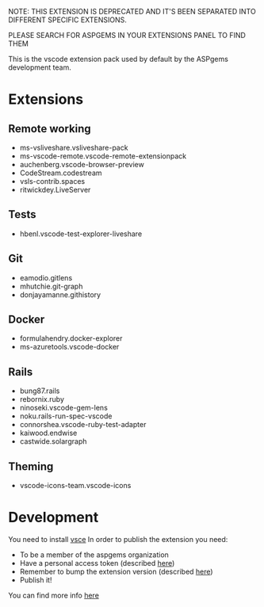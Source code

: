 NOTE: THIS EXTENSION IS DEPRECATED AND IT'S BEEN SEPARATED INTO DIFFERENT SPECIFIC EXTENSIONS.

PLEASE SEARCH FOR ASPGEMS IN YOUR EXTENSIONS PANEL TO FIND THEM

This is the vscode extension pack used by default by the ASPgems development team.

# Extensions
## Remote working
- ms-vsliveshare.vsliveshare-pack
- ms-vscode-remote.vscode-remote-extensionpack
- auchenberg.vscode-browser-preview
- CodeStream.codestream
- vsls-contrib.spaces
- ritwickdey.LiveServer

## Tests
- hbenl.vscode-test-explorer-liveshare

## Git
- eamodio.gitlens
- mhutchie.git-graph
- donjayamanne.githistory

## Docker
- formulahendry.docker-explorer
- ms-azuretools.vscode-docker

## Rails
- bung87.rails
- rebornix.ruby
- ninoseki.vscode-gem-lens
- noku.rails-run-spec-vscode
- connorshea.vscode-ruby-test-adapter
- kaiwood.endwise
- castwide.solargraph

## Theming
- vscode-icons-team.vscode-icons
# Development
You need to install [vsce](https://github.com/Microsoft/vscode-docs/blob/master/api/working-with-extensions/publishing-extension.md#vsce
)
In order to publish the extension you need:

- To be a member of the aspgems organization
- Have a personal access token (described [here](https://code.visualstudio.com/api/working-with-extensions/publishing-extension#get-a-personal-access-token))
- Remember to bump the extension version (described [here](https://github.com/Microsoft/vscode-docs/blob/master/api/working-with-extensions/publishing-extension.md#auto-incrementing-the-extension-version))
- Publish it!

You can find more info [here](https://github.com/Microsoft/vscode-docs/blob/master/api/working-with-extensions/publishing-extension.md#publishing-extensions-1)
